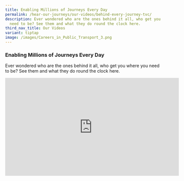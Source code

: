 ```yaml
---
title: Enabling Millions of Journeys Every Day
permalink: /hear-our-journeys/our-videos/behind-every-journey-tvc/
description: Ever wondered who are the ones behind it all, who get you where you
  need to be? See them and what they do round the clock here.
third_nav_title: Our Videos
variant: tiptap
image: /images/Careers_in_Public_Transport_3.png
---
```

### Enabling Millions of Journeys Every Day

Ever wondered who are the ones behind it all, who get you where you need to be? See them and what they do round the clock here.

<div class="bp-youtube">

<iframe allowfullscreen="" allow="accelerometer; autoplay; clipboard-write; encrypted-media; gyroscope; picture-in-picture; web-share" frameborder="0" title="YouTube video player" src="https://www.youtube.com/embed/hMckWwuLYm8?si=f-JBMeqVn4Z3pkYl" height="315" width="560"></iframe>

</div>